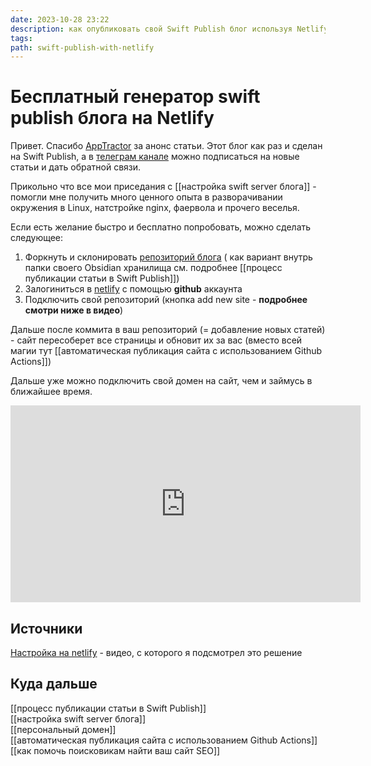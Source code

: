 ```yaml
---
date: 2023-10-28 23:22
description: как опубликовать свой Swift Publish блог используя Netlify без своего хостинга и смс. Youtube видео-инструкция
tags: 
path: swift-publish-with-netlify
---
```

# Бесплатный генератор swift publish блога на Netlify

Привет. Спасибо [AppTractor](https://t.me/apptractor/3863) за анонс статьи. Этот блог как раз и сделан на Swift Publish, а в [телеграм канале](https://t.me/serg_popyvanov_blog) можно подписаться на новые статьи и дать обратной связи. 

Прикольно что все мои приседания с [[настройка swift server блога]] - помогли мне получить много ценного опыта в разворачивании окружения в Linux, натстройке nginx, фаервола и прочего веселья.

Если есть желание быстро и бесплатно попробовать, можно сделать следующее:

1) Форкнуть и склонировать [репозиторий блога](https://github.com/flyer2001/myBlog)  ( как вариант внутрь папки своего Obsidian хранилища см. подробнее [[процесс публикации статьи в Swift Publish]])
2) Залогиниться в [netlify](https://www.netlify.com) с помощью **github** аккаунта
3) Подключить свой репозиторий (кнопка add new site - **подробнее смотри ниже в видео**)

Дальше после коммита в ваш репозиторий (= добавление новых статей) - сайт пересоберет все страницы и обновит их за вас (вместо всей магии тут [[автоматическая публикация сайта с использованием Github Actions]])

Дальше уже можно подключить свой домен на сайт, чем и займусь в ближайшее время. 

<iframe width="560" height="315" src="https://www.youtube.com/embed/blDVlnE_aDc?si=96xHg8coZLIz-s5e" title="YouTube video player" frameborder="0" allow="accelerometer; autoplay; clipboard-write; encrypted-media; gyroscope; picture-in-picture; web-share" allowfullscreen></iframe>

## Источники

[Настройка на netlify](https://www.youtube.com/watch?v=oc9ZkhPiQu0) - видео, с которого я подсмотрел это решение

## Куда дальше

[[процесс публикации статьи в Swift Publish]]  
[[настройка swift server блога]]  
[[персональный домен]]  
[[автоматическая публикация сайта с использованием Github Actions]]  
[[как помочь поисковикам найти ваш сайт SEO]]  